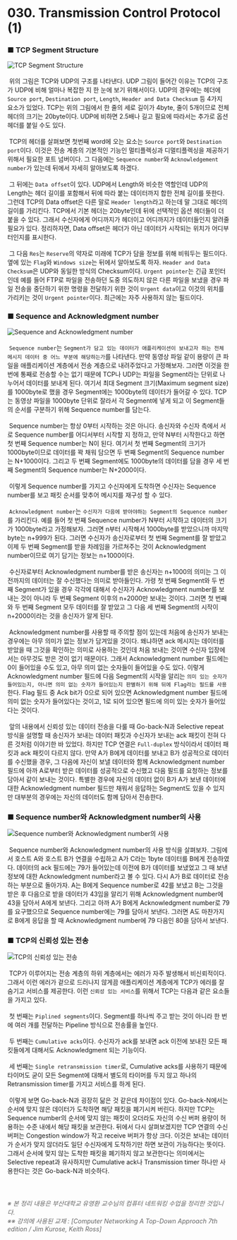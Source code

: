 # 030. Transmission Control Protocol (1)
### ■ TCP Segment Structure
![TCP Segment Structure]( https://raw.githubusercontent.com/taechacode/ComputerScienceRepository/master/Computer%20Network/images/CN_030_01.PNG)
<br><br>
&nbsp;위의 그림은 TCP와 UDP의 구조를 나타낸다. UDP 그림이 들어간 이유는 TCP의 구조가 UDP에 비해 얼마나 복잡한 지 한 눈에 보기 위해서이다. UDP의 경우에는 헤더에 `Source port`, `Destination port`, `Length`, `Header and Data Checksum` 등 4가지 요소가 있었다. TCP는 위의 그림에서 한 줄의 세로 길이가 4byte, 줄이 5개이므로 전체 헤더의 크기는 20byte이다. UDP에 비하면 2.5배나 길고 필요에 따라서는 추가로 옵션 헤더를 붙일 수도 있다.
<br><br>
&nbsp;TCP의 헤더를 살펴보면 첫번째 word에 오는 요소는 `Source port`와 `Destination port`이다. 이것은 전송 계층의 기본적인 기능인 멀티플렉싱과 디멀티플렉싱을 제공하기 위해서 필요한 포트 넘버이다. 그 다음에는 `Sequence number`와 `Acknowledgement number`가 있는데 뒤에서 자세히 알아보도록 하겠다.
<br><br>
&nbsp;그 뒤에는 `Data offset`이 있다. UDP에서 Length와 비슷한 역할인데 UDP의 Length는 헤더 길이를 포함해서 뒤에 따라 붙는 데이터까지 합한 전체 길이를 뜻한다. 그런데 TCP의 Data offset은 다른 말로 `Header length`라고 하는데 말 그대로 헤더의 길이를 가리킨다. TCP에서 기본 헤더는 20byte인데 뒤에 선택적인 옵션 헤더들이 더 붙을 수 있다. 그래서 수신자에게 어디까지가 헤더이고 어디까지가 데이터들인지 알려줄 필요가 있다. 정리하자면, Data offset은 헤더가 아닌 데이터가 시작되는 위치가 어디부터인지를 표시한다.
<br><br>
&nbsp;그 다음 `Res`는 `Reserve`의 약자로 미래에 TCP가 담을 정보를 위해 비워두는 필드이다. 옆에 있는 `Flag`와 `Windows size`는 뒤에서 알아보도록 하자. `Header and Data Checksum`은 UDP와 동일한 방식의 Checksum이다. `Urgent pointer`는 긴급 포인터인데 예를 들어 FTP로 파일을 전송하던 도중 의도하지 않은 다른 파일을 보냈을 경우 파일 전송을 중단하기 위한 명령을 전달하기 위한 것이 `Urgent data`이고 이것의 위치를 가리키는 것이 `Urgent pointer`이다. 최근에는 자주 사용하지 않는 필드이다. 
<br>
### ■ Sequence and Acknowledgment number
![Sequence and Acknowledgment number]( https://raw.githubusercontent.com/taechacode/ComputerScienceRepository/master/Computer%20Network/images/CN_030_02.PNG)
<br><br>
&nbsp;`Sequence number`는 `Segment가 담고 있는 데이터가 애플리케이션이 보내고자 하는 전체 메시지 데이터 중 어느 부분에 해당하는가`를 나타낸다. 만약 동영상 파일 같이 용량이 큰 파일을 애플리케이션 계층에서 전송 계층으로 내려주었다고 가정해보자. 그러면 이것을 한번에 통째로 전송할 수는 없기 때문에 TCP나 UDP는 파일을 Segment라는 단위로 나누어서 데이터를 보내게 된다. 여기서 최대 Segment 크기(Maximum segment size)를 1000byte로 했을 경우 Segment에는 1000byte의 데이터가 들어갈 수 있다. TCP는 동영상 파일을 1000byte 단위로 잘라서 각 Segment에 넣게 되고 이 Segment들의 순서를 구분하기 위해 Sequence number를 담는다. 
<br><br>
&nbsp;Sequence number는 항상 0부터 시작하는 것은 아니다. 송신자와 수신자 측에서 서로 Sequence number를 어디서부터 시작할 지 정하고, 만약 N부터 시작한다고 하면 첫 번째 Sequence number는 N이 된다. 여기서 첫 번째 Segment의 크기가 1000byte이므로 데이터를 꽉 채워 담으면 두 번째 Segment의 Sequence number는 N+1000이다. 그리고 두 번째 Segment에도 1000byte의 데이터를 담을 경우 세 번째 Segment의 Sequence number는 N+2000이다.
<br><br>
&nbsp;이렇게 Sequence number를 가지고 수신자에게 도착하면 수신자는 Sequence number를 보고 패킷 순서를 맞추어 메시지를 재구성 할 수 있다. 
<br><br>
&nbsp;`Acknowledgment number`는 `수신자가 다음에 받아야하는 Segment의 Sequence number`를 가리킨다. 예를 들어 첫 번째 Sequence number가 N부터 시작하고 데이터의 크기가 1000byte라고 가정해보자. 그러면 n부터 시작해서 1000byte를 받았으니까 마지막 byte는 n+999가 된다. 그러면 수신자가 송신자로부터 첫 번째 Segment를 잘 받았고 이제 두 번째 Segment를 받을 차례임을 가르쳐주는 것이 Acknowledgment number이므로 여기 담기는 정보는 n+1000이다.
<br><br>
&nbsp;수신자로부터 Acknowledgment number를 받은 송신자는 n+1000의 의미는 그 이전까지의 데이터는 잘 수신했다는 의미로 받아들인다. 가령 첫 번째 Segment와 두 번째 Segment가 있을 경우 각각에 대해서 수신자가 Acknowledgment number를 보내는 것이 아니라 두 번째 Segment 이후의 n+2000만 보내는 것이다. 그러면 첫 번째와 두 번째 Segment 모두 데이터를 잘 받았고 그 다음 세 번째 Segment의 시작이 n+2000이라는 것을 송신자가 알게 된다.
<br><br>
&nbsp;Acknowledgment number를 사용할 때 주의할 점이 있는데 처음에 송신자가 보내는 경우에는 아무 의미가 없는 정보가 담겨있을 것이다. 왜냐하면 ack 메시지는 데이터를 받았을 때 그것을 확인하는 의미로 사용하는 것인데 처음 보내는 것이면 수신자 입장에서는 아무것도 받은 것이 없기 때문이다. 그래서 Acknowledgment number 필드에는 0이 들어있을 수도 있고, 아무 의미 없는 숫자들이 들어있을 수도 있다. 이렇게 Acknowledgment number 필드에 다음 Segment의 시작을 알리는 `의미 있는 숫자가 들어있는지, 아니면 의미 없는 숫자가 들어있는지 판별하기 위해 뒤에 Flag라는 필드를 사용`한다. Flag 필드 중 Ack bit가 0으로 되어 있으면 Acknowledgment number 필드에 의미 없는 숫자가 들어있다는 것이고, 1로 되어 있으면 필드에 의미 있는 숫자가 들어있다는 것이다.
<br><br>
&nbsp;앞의 내용에서 신뢰성 있는 데이터 전송을 다룰 때 Go-back-N과 Selective repeat 방식을 설명할 때 송신자가 보내는 데이터 패킷과 수신자가 보내는 ack 패킷이 전혀 다른 것처럼 이야기한 바 있었다. 하지만 TCP 연결은 `Full-duplex` 방식이라서 데이터 패킷과 ack 패킷이 다르지 않다. 만약 A가 B에게 데이터를 보내고 B가 성공적으로 데이터를 수신했을 경우, 그 다음에 자신이 보낼 데이터와 함께 Acknowledgment number 필드에 아까 A로부터 받은 데이터를 성공적으로 수신했고 다음 필드를 요청하는 정보를 담아서 같이 보내는 것이다. 특별한 경우에 자신의 데이터 없이 B가 A가 보낸 데이터에 대한 Acknowledgment number 필드만 채워서 응답하는 Segment도 있을 수 있지만 대부분의 경우에는 자신의 데이터도 함께 담아서 전송한다.
<br>
### ■ Sequence number와 Acknowledgment number의 사용
![Sequence number와 Acknowledgment number의 사용]( https://raw.githubusercontent.com/taechacode/ComputerScienceRepository/master/Computer%20Network/images/CN_030_03.PNG)
<br><br>
&nbsp;Sequence number와 Acknowledgment number의 사용 방식을 살펴보자. 그림에서 호스트 A와 호스트 B가 연결을 수립하고 A가 C라는 1byte 데이터를 B에게 전송하였다. 데이터의 ack 필드에는 79가 들어있는데 이전에 B가 데이터를 보냈었고 그 때 보낸 정보에 대한 Acknowledgment number라고 볼 수 있다. 다시 A가 B로 데이터로 전송하는 부분으로 돌아가자. A는 B에게 Sequence number로 42를 보냈고 B는 그것을 받은 후 다음으로 받을 데이터가 43임을 알리기 위해 Acknowledgment number에 43을 담아서 A에게 보낸다. 그리고 아까 A가 B에게 Acknowledgment number로 79를 요구했으므로 Sequence number에는 79를 담아서 보낸다. 그러면 A도 마찬가지로 B에게 응답을 할 때 Acknowledgment number에 79 다음인 80을 담아서 보낸다.
<br>
### ■ TCP의 신뢰성 있는 전송
![TCP의 신뢰성 있는 전송]( https://raw.githubusercontent.com/taechacode/ComputerScienceRepository/master/Computer%20Network/images/CN_030_04.PNG) 
<br><br>
&nbsp;TCP가 이루어지는 전송 계층의 하위 계층에서는 에러가 자주 발생해서 비신뢰적이다. 그래서 이런 에러가 겉으로 드러나지 않게끔 애플리케이션 계층에게 TCP가 에러를 잘 숨기고 서비스를 제공한다. 이런 `신뢰성 있는 서비스`를 위해서 TCP는 다음과 같은 요소들을 가지고 있다.
<br><br>
&nbsp;첫 번째는 `Piplined segments`이다. Segment를 하나씩 주고 받는 것이 아니라 한 번에 여러 개를 전달하는 Pipeline 방식으로 전송률을 높인다.
<br><br>
&nbsp;두 번째는 `Cumulative acks`이다. 수신자가 ack를 보내면 ack 이전에 보내진 모든 패킷들에게 대해서도 Acknowledgment 되는 기능이다.
<br><br>
&nbsp;세 번째는 `Single retransmission timer`로, Cumulative acks를 사용하기 때문에 타이머도 굳이 모든 Segment에 대해서 별도의 타이머를 두지 않고 하나의 Retransmission timer를 가지고 서비스를 하게 된다.
<br><br>
&nbsp;이렇게 보면 Go-back-N과 굉장히 닮은 것 같은데 차이점이 있다. Go-back-N에서는 순서에 맞지 않은 데이터가 도착하면 해당 패킷을 폐기시켜 버린다. 하지만 TCP는 Sequence number의 순서에 맞지 않는 패킷이 오더라도 자신의 수신 버퍼 용량이 허용하는 수준 내에서 해당 패킷을 보관한다. 뒤에서 다시 살펴보겠지만 TCP 연결의 수신 버퍼는 Congestion window가 작고 receive 버퍼가 항상 크다. 이것은 보내는 데이터가 순서가 맞지 않더라도 일단 수신자에게 도착하기만 하면 보관이 가능하다는 뜻이다. 그래서 순서에 맞지 않는 도착한 패킷을 폐기하지 않고 보관한다는 의미에서는 Selective repeat과 유사하지만 Cumulative ack나 Transmission timer 하나만 사용한다는 것은 Go-back-N과 비슷하다.
<br><br><br>
###### <span style="color:#666666">※ 본 정리 내용은 부산대학교 유영환 교수님의 컴퓨터 네트워킹 수업을 정리한 것입니다.<br>※※ 강의에 사용된 교재 : [Computer Networking A Top-Down Approach 7th edition / Jim Kurose, Keith Ross]</span>
